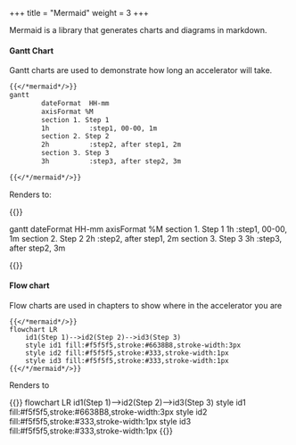+++
title = "Mermaid"
weight = 3
+++

Mermaid is a library that generates charts and diagrams in markdown.

#### Gantt Chart
Gantt charts are used to demonstrate how long an accelerator will take.

```markdown
{{</*mermaid*/>}}
gantt
        dateFormat  HH-mm
        axisFormat %M
        section 1. Step 1
        1h          :step1, 00-00, 1m
        section 2. Step 2
        2h          :step2, after step1, 2m
        section 3. Step 3
        3h          :step3, after step2, 3m

{{</*/mermaid*/>}}
```

Renders to:

{{<mermaid>}}

gantt
        dateFormat  HH-mm
        axisFormat %M
        section 1. Step 1
        1h          :step1, 00-00, 1m
        section 2. Step 2
        2h          :step2, after step1, 2m
        section 3. Step 3
        3h          :step3, after step2, 3m

{{</mermaid >}}


#### Flow chart
Flow charts are used in chapters to show where in the accelerator you are
```
{{</*mermaid*/>}}
flowchart LR
    id1(Step 1)-->id2(Step 2)-->id3(Step 3)
    style id1 fill:#f5f5f5,stroke:#6638B8,stroke-width:3px
    style id2 fill:#f5f5f5,stroke:#333,stroke-width:1px
    style id3 fill:#f5f5f5,stroke:#333,stroke-width:1px
{{</*/mermaid*/>}}
```

Renders to

{{<mermaid>}}
flowchart LR
    id1(Step 1)-->id2(Step 2)-->id3(Step 3)
    style id1 fill:#f5f5f5,stroke:#6638B8,stroke-width:3px
    style id2 fill:#f5f5f5,stroke:#333,stroke-width:1px
    style id3 fill:#f5f5f5,stroke:#333,stroke-width:1px
{{</mermaid>}}